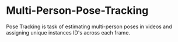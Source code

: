 # Multi-Person-Pose-Tracking
Pose Tracking is task of estimating multi-person poses in videos and assigning unique instances ID's across each frame.
